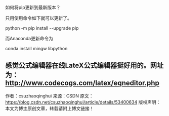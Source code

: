 如何将pip更新到最新版本？

只用使用命令如下就可以更新了。

python -m pip install --upgrade pip

而Anaconda更新命令为

conda install mingw libpython


感觉公式编辑器在线LateX公式编辑器挺好用的。网址为：http://www.codecogs.com/latex/eqneditor.php
--------------------- 
作者：csuzhaoqinghui 
来源：CSDN 
原文：https://blog.csdn.net/csuzhaoqinghui/article/details/53400634 
版权声明：本文为博主原创文章，转载请附上博文链接！

